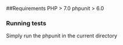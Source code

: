 ##Requirements
PHP > 7.0
phpunit > 6.0

### Running tests
Simply run the phpunit in the current directory